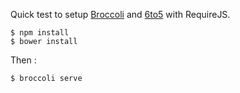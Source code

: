 Quick test to setup [Broccoli][b] and [6to5][s] with RequireJS.

    $ npm install
    $ bower install

Then :

    $ broccoli serve

[b]: https://github.com/broccolijs/broccoli
[s]: http://6to5.org
